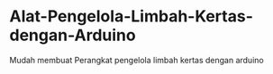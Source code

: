 # Alat-Pengelola-Limbah-Kertas-dengan-Arduino
Mudah membuat Perangkat pengelola limbah kertas dengan arduino
